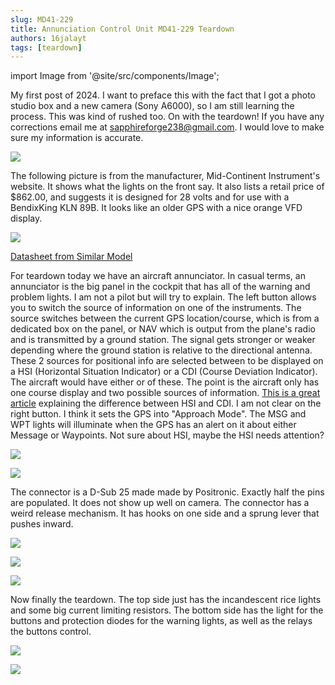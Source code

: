 ```yaml
---
slug: MD41-229
title: Annunciation Control Unit MD41-229 Teardown
authors: 16jalayt
tags: [teardown]
---
```

import Image from  '@site/src/components/Image';

My first post of 2024. I want to preface this with the fact that I got a photo studio box and a new camera (Sony A6000), so I am still learning the process. This was kind of rushed too. On with the teardown! If you have any corrections email me at sapphireforge238@gmail.com. I would love to make sure my information is accurate.

<Image src="https://live.staticflickr.com/65535/53530327374_9311036615_k.jpg"
href="https://live.staticflickr.com/65535/53530327374_2e0527c1f6_o.jpg"
link="https://www.flickr.com/photos/193261163@N03/53530327374/"/>

<!-- truncate -->

The following picture is from the manufacturer, Mid-Continent Instrument's website. It shows what the lights on the front say. It also lists a retail price of $862.00, and suggests it is designed for 28 volts and for use with a BendixKing KLN 89B. It looks like an older GPS with a nice orange VFD display.

<Image src="https://www.mcico.com/media/catalog/product/m/d/md41-229_2.png?optimize=medium&fit=bounds&height=461&width=461&canvas=461:461"
href="https://www.mcico.com/media/catalog/product/m/d/md41-229_2.png?optimize=medium&fit=bounds&height=461&width=461&canvas=461:461"
link="https://www.mcico.com/annunciation-control-units/md41-229"
subText="Link to Manufacturer's Website"/>

[Datasheet from Similar Model](https://assets.mcico.com/assets/products/InstallationManuals/MD41-140X_141X_im.pdf)

For teardown today we have an aircraft annunciator. In casual terms, an annunciator is the big panel in the cockpit that has all of the warning and problem lights. I am not a pilot but will try to explain. The left button allows you to switch the source of information on one of the instruments. The source switches between the current GPS location/course, which is from a dedicated box on the panel, or NAV which is output from the plane's radio and is transmitted by a ground station. The signal gets stronger or weaker depending where the ground station is relative to the directional antenna. These 2 sources for positional info are selected between to be displayed on a HSI (Horizontal Situation Indicator) or a CDI (Course Deviation Indicator). The aircraft would have either or of these. The point is the aircraft only has one course display and two possible sources of information. [This is a great article](https://aviation.stackexchange.com/questions/26031/what-are-the-differences-between-an-obs-a-cdi-a-heading-indicator-and-an-hsi) explaining the difference between HSI and CDI. I am not clear on the right button. I think it sets the GPS into "Approach Mode". The MSG and WPT lights will illuminate when the GPS has an alert on it about either Message or Waypoints. Not sure about HSI, maybe the HSI needs attention?

<Image src="https://live.staticflickr.com/65535/53529116902_62115c0776_c.jpg"
href="https://live.staticflickr.com/65535/53529116902_51d1a8b7fa_o.jpg"
link="https://www.flickr.com/photos/193261163@N03/53529116902/"/>

<Image src="https://live.staticflickr.com/65535/53530011116_95f192dcfc_c.jpg"
href="https://live.staticflickr.com/65535/53530011116_55c490da2a_o.jpg"
link="https://www.flickr.com/photos/193261163@N03/53530011116/"/>

The connector is a D-Sub 25 made made by Positronic. Exactly half the pins are populated. It does not show up well on camera. The connector has a weird release mechanism. It has hooks on one side and a sprung lever that pushes inward.

<Image src="https://live.staticflickr.com/65535/53530440825_12a8ccaf68_c.jpg"
href="https://live.staticflickr.com/65535/53530440825_f1546fa010_o.jpg"
link="https://www.flickr.com/photos/193261163@N03/53530440825/"/>

<Image src="https://live.staticflickr.com/65535/53530200328_e768591e1a_c.jpg"
href="https://live.staticflickr.com/65535/53530200328_a20f6aa1bb_o.jpg"
link="https://www.flickr.com/photos/193261163@N03/53530200328"/>

<Image src="https://live.staticflickr.com/65535/53530200093_d62ed3c55c_c.jpg"
href="https://live.staticflickr.com/65535/53530200093_2841d58890_o.jpg"
link="https://www.flickr.com/photos/193261163@N03/53530200093/"/>

Now finally the teardown. The top side just has the incandescent rice lights and some big current limiting resistors. The bottom side has the light for the buttons and protection diodes for the warning lights, as well as the relays the buttons control.

<Image src="https://live.staticflickr.com/65535/53530440865_be3ffbb86e_c.jpg"
href="https://live.staticflickr.com/65535/53530440865_e41558aa6e_o.jpg"
link="https://www.flickr.com/photos/193261163@N03/53530440865/"/>

<Image src="https://live.staticflickr.com/65535/53530327194_ebc080fae9_c.jpg"
href="https://live.staticflickr.com/65535/53530327194_41f8bf7a89_o.jpg"
link="https://www.flickr.com/photos/193261163@N03/53530327194/"/>
